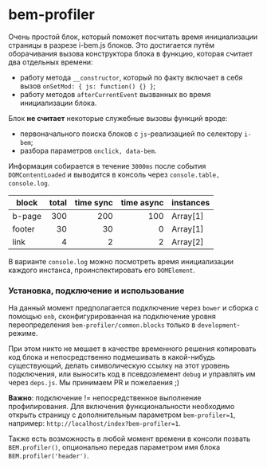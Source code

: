 bem-profiler
============

Очень простой блок, который поможет посчитать время инициализации страницы в разрезе i-bem.js блоков. Это достигается путём оборачивания вызова конструктора блока в функцию, которая считает два отдельных времени:

* работу метода `__constructor`, который по факту включает в себя вызов `onSetMod: { js: function() {} }`;
* работу методов `afterCurrentEvent` вызванных во время инициализации блока.

Блок **не считает** некоторые служебные вызовы функций вроде:

* первоначального поиска блоков с `js`-реализацией по селектору `i-bem`;
* разбора параметров `onclick, data-bem`.

Информация собирается в течение `3000ms` после события `DOMContentLoaded` и выводится в консоль через `console.table, console.log`.

| block | total | time sync | time async | instances |
| ----- |------:|----------:|-----------:|-----------|
| b-page| 300   | 200       | 100        | Array[1]  |
| footer| 30    | 30        | 0          | Array[1]  |
| link  | 4     | 2         | 2          | Array[2]  |

В варианте `console.log` можно посмотреть время инициализации каждого инстанса, проинспектировать его `DOMElement`.

### Установка, подключение и использование

На данный момент предполагается подключение через `bower` и сборка с помощью `enb`, сконфигурированная на подключение уровня переопределения `bem-profiler/common.blocks` только в `development`-режиме.

При этом никто не мешает в качестве временного решения копировать код блока и непосредственно подмешивать в какой-нибудь существующий, делать символическую ссылку на этот уровень подключения, или выносить код в псевдоэлемент `debug` и управлять им через `deps.js`. Мы принимаем PR и пожелаения ;)

**Важно**: подключение != непосредственное выполнение профилирования. Для включения функциональности необходимо открыть страницу с дополнительным параметром `bem-profiler=1`, например:
`http://localhost/index?bem-profiler=1`.

Также есть возможность в любой момент времени в консоли позвать `BEM.profiler()`, опционально передав параметром имя блока `BEM.profiler('header')`.
